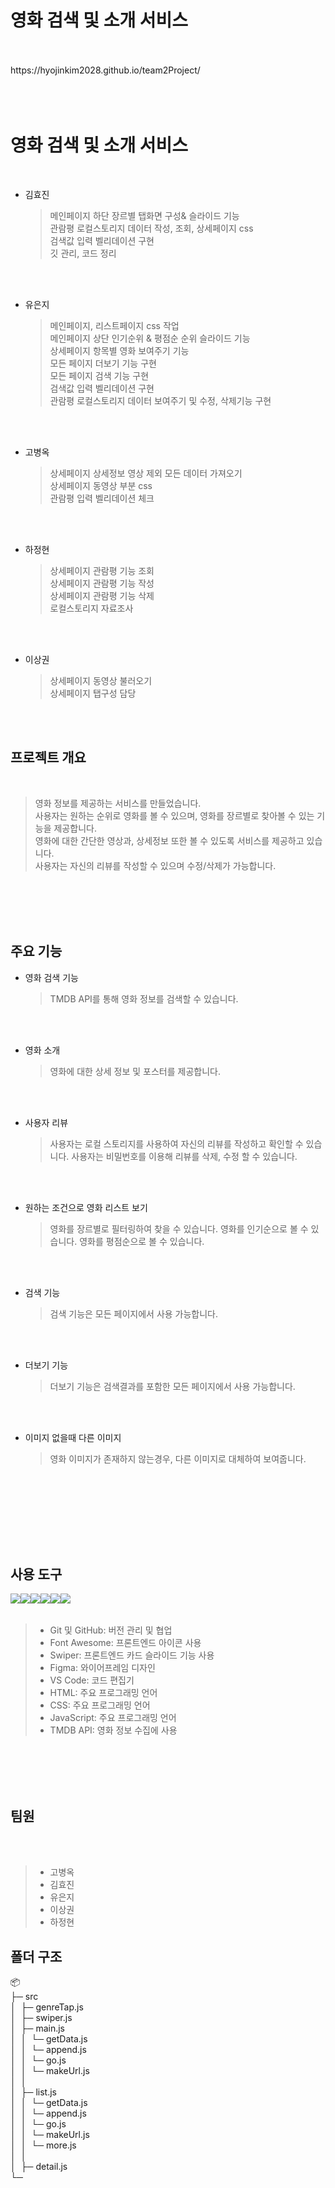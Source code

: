 # 영화 검색 및 소개 서비스

<br/>
<br/>
https://hyojinkim2028.github.io/team2Project/
<br/>
<br/>
<br/>
<br/>

# 영화 검색 및 소개 서비스

<br/>

- 김효진

  > 메인페이지 하단 장르별 탭화면 구성& 슬라이드 기능<br/>
  > 관람평 로컬스토리지 데이터 작성, 조회, 상세페이지 css<br/>
  > 검색값 입력 벨리데이션 구현<br/>
  > 깃 관리, 코드 정리<br/>

<br/>
<br/>

- 유은지
  > 메인페이지, 리스트페이지 css 작업<br/>
  > 메인페이지 상단 인기순위 & 평점순 순위 슬라이드 기능<br/>
  > 상세페이지 항목별 영화 보여주기 기능<br/>
  > 모든 페이지 더보기 기능 구현<br/>
  > 모든 페이지 검색 기능 구현<br/>
  > 검색값 입력 벨리데이션 구현<br/>
  > 관람평 로컬스토리지 데이터 보여주기 및 수정, 삭제기능 구현<br/>

<br/>
<br/>

- 고병옥
  > 상세페이지 상세정보 영상 제외 모든 데이터 가져오기<br/>
  > 상세페이지 동영상 부분 css<br/>
  > 관람평 입력 벨리데이션 체크<br/>

<br/>
<br/>

- 하정현

  > 상세페이지 관람평 기능 조회<br/>
  > 상세페이지 관람평 기능 작성<br/>
  > 상세페이지 관람평 기능 삭제<br/>
  > 로컬스토리지 자료조사<br/>

<br/>
<br/>

- 이상권
  > 상세페이지 동영상 불러오기<br/>
  > 상세페이지 탭구성 담당<br/>

<br/>
<br/>

## 프로젝트 개요

<br/>

> 영화 정보를 제공하는 서비스를 만들었습니다.<br/>
> 사용자는 원하는 순위로 영화를 볼 수 있으며, 영화를 장르별로 찾아볼 수 있는 기능을 제공합니다.<br/>
> 영화에 대한 간단한 영상과, 상세정보 또한 볼 수 있도록 서비스를 제공하고 있습니다. <br/>
> 사용자는 자신의 리뷰를 작성할 수 있으며 수정/삭제가 가능합니다.

<br/>  
<br/>  
<br/>  
<br/>

## 주요 기능

- 영화 검색 기능

  > TMDB API를 통해 영화 정보를 검색할 수 있습니다.

<br/><br/>

- 영화 소개

  > 영화에 대한 상세 정보 및 포스터를 제공합니다.

<br/><br/>

- 사용자 리뷰

  > 사용자는 로컬 스토리지를 사용하여 자신의 리뷰를 작성하고 확인할 수 있습니다.
  > 사용자는 비밀번호를 이용해 리뷰를 삭제, 수정 할 수 있습니다.

<br/><br/>

- 원하는 조건으로 영화 리스트 보기

  > 영화를 장르별로 필터링하여 찾을 수 있습니다.
  > 영화를 인기순으로 볼 수 있습니다.
  > 영화를 평점순으로 볼 수 있습니다.

<br/><br/>

- 검색 기능

  > 검색 기능은 모든 페이지에서 사용 가능합니다.

<br/><br/>

- 더보기 기능

  > 더보기 기능은 검색결과를 포함한 모든 페이지에서 사용 가능합니다.

<br/><br/>

- 이미지 없을때 다른 이미지
  > 영화 이미지가 존재하지 않는경우, 다른 이미지로 대체하여 보여줍니다.

<br/><br/>

<br/>
<br/>
<br/>
<br/>

## 사용 도구

<img style = "float:left" src="https://img.shields.io/badge/HTML5-E34F26?style=for-the-badge&logo=HTML5&logoColor=white"/>
<img style = "float:left" src="https://img.shields.io/badge/CSS-1572B6?style=for-the-badge&logo=CSS&logoColor=white"/>
<img style = "float:left" src="https://img.shields.io/badge/JavaScript-F7DF1E?style=for-the-badge&logo=JavaScript&logoColor=white"/>
<img style = "float:left" src="https://img.shields.io/badge/GIT-F05032?style=for-the-badge&logo=GIT&logoColor=white"/>
<img style = "float:left" src="https://img.shields.io/badge/GITHUB-181717?style=for-the-badge&logo=GITHUB&logoColor=white"/>
<img style = "float:left" src="https://img.shields.io/badge/VisualStudioCode-007ACC?style=for-the-badge&logo=VisualStudioCode&logoColor=white"/>

</br>
</br>

> - Git 및 GitHub: 버전 관리 및 협업
> - Font Awesome: 프론트엔드 아이콘 사용
> - Swiper: 프론트엔드 카드 슬라이드 기능 사용
> - Figma: 와이어프레임 디자인
> - VS Code: 코드 편집기
> - HTML: 주요 프로그래밍 언어
> - CSS: 주요 프로그래밍 언어
> - JavaScript: 주요 프로그래밍 언어
> - TMDB API: 영화 정보 수집에 사용

</br>
</br>
</br>
</br>

## 팀원

</br>
</br>

> - 고병옥
> - 김효진
> - 유은지
> - 이상권
> - 하정현

## 폴더 구조

📦</br>
├─ src</br>
│  ├─ genreTap.js</br>
│  ├─ swiper.js</br>
│  ├─ main.js</br>
│  │  └─ getData.js</br>
│  │  └─ append.js</br>
│  │  └─ go.js</br>
│  │  └─ makeUrl.js</br>
│  │  </br>
│  ├─ list.js</br>
│  │  └─ getData.js</br>
│  │  └─ append.js</br>
│  │  └─ go.js</br>
│  │  └─ makeUrl.js</br>
│  │  └─ more.js</br>
│  │  </br>
│  ├─ detail.js</br>
└─</br>
